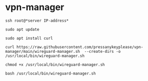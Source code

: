 # vpn-manager

```
ssh root@*server IP-address*
```

```
sudo apt update
```

```
sudo apt install curl
```

```
curl https://raw.githubusercontent.com/pressanykeyplease/vpn-manager/main/wireguard-manager.sh  --create-dirs -o /usr/local/bin/wireguard-manager.sh
```

```
chmod +x /usr/local/bin/wireguard-manager.sh
```

```
bash /usr/local/bin/wireguard-manager.sh
```
